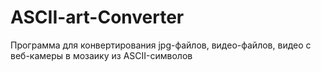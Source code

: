 # ASCII-art-Converter
Программа для конвертирования jpg-файлов, видео-файлов, видео с веб-камеры в мозаику из ASCII-символов
